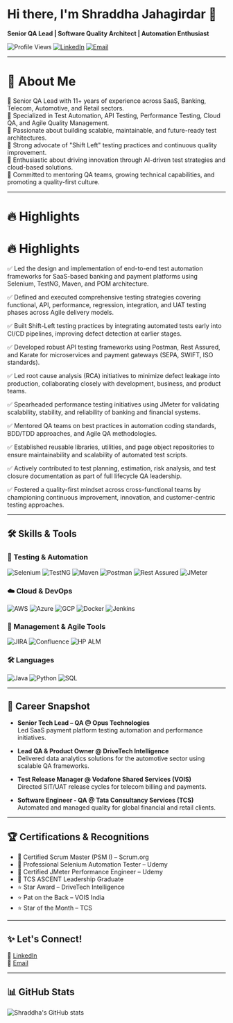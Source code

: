 # Hi there, I'm Shraddha Jahagirdar 👋  
**Senior QA Lead | Software Quality Architect | Automation Enthusiast**

![Profile Views](https://komarev.com/ghpvc/?username=ShraddhaJahagirdar&color=blue) 
[![LinkedIn](https://img.shields.io/badge/Connect-LinkedIn-blue?style=flat&logo=linkedin)](https://linkedin.com/in/shraddha-jahagirdar-qa09)
[![Email](https://img.shields.io/badge/Email-ShraddhadJahagirdar@gmail.com-red?style=flat&logo=gmail)](mailto:shraddhadjahagirdar@gmail.com)

---

# 🚀 About Me

🌟 Senior QA Lead with 11+ years of experience across SaaS, Banking, Telecom, Automotive, and Retail sectors.  
🌟 Specialized in Test Automation, API Testing, Performance Testing, Cloud QA, and Agile Quality Management.  
🌟 Passionate about building scalable, maintainable, and future-ready test architectures.  
🌟 Strong advocate of "Shift Left" testing practices and continuous quality improvement.  
🌟 Enthusiastic about driving innovation through AI-driven test strategies and cloud-based solutions.  
🌟 Committed to mentoring QA teams, growing technical capabilities, and promoting a quality-first culture.

---

# 🔥 Highlights

# 🔥 Highlights

✅ Led the design and implementation of end-to-end test automation frameworks for SaaS-based banking and payment platforms using Selenium, TestNG, Maven, and POM architecture.

✅ Defined and executed comprehensive testing strategies covering functional, API, performance, regression, integration, and UAT testing phases across Agile delivery models.

✅ Built Shift-Left testing practices by integrating automated tests early into CI/CD pipelines, improving defect detection at earlier stages.

✅ Developed robust API testing frameworks using Postman, Rest Assured, and Karate for microservices and payment gateways (SEPA, SWIFT, ISO standards).

✅ Led root cause analysis (RCA) initiatives to minimize defect leakage into production, collaborating closely with development, business, and product teams.

✅ Spearheaded performance testing initiatives using JMeter for validating scalability, stability, and reliability of banking and financial systems.

✅ Mentored QA teams on best practices in automation coding standards, BDD/TDD approaches, and Agile QA methodologies.

✅ Established reusable libraries, utilities, and page object repositories to ensure maintainability and scalability of automated test scripts.

✅ Actively contributed to test planning, estimation, risk analysis, and test closure documentation as part of full lifecycle QA leadership.

✅ Fostered a quality-first mindset across cross-functional teams by championing continuous improvement, innovation, and customer-centric testing approaches.




---

## 🛠️ Skills & Tools

### 🧪 Testing & Automation
![Selenium](https://img.shields.io/badge/Selenium-Automation-green?logo=selenium) 
![TestNG](https://img.shields.io/badge/TestNG-Framework-critical?logo=testng)
![Maven](https://img.shields.io/badge/Maven,Gradle-BuildTool-orange?logo=apachemaven)
![Postman](https://img.shields.io/badge/Postman-API-orange?logo=postman)
![Rest Assured](https://img.shields.io/badge/RestAssured-API-green)
![JMeter](https://img.shields.io/badge/JMeter-Performance-red)

### ☁️ Cloud & DevOps
![AWS](https://img.shields.io/badge/AWS-Cloud-yellow?logo=amazonaws)
![Azure](https://img.shields.io/badge/Azure-Cloud-blue?logo=microsoftazure)
![GCP](https://img.shields.io/badge/GCP-Cloud-critical?logo=googlecloud)
![Docker](https://img.shields.io/badge/Docker-Containerization-blue?logo=docker)
![Jenkins](https://img.shields.io/badge/Jenkins-CI/CD-lightgrey?logo=jenkins)

### 🔧 Management & Agile Tools
![JIRA](https://img.shields.io/badge/JIRA-Agile-blue?logo=jira)
![Confluence](https://img.shields.io/badge/Confluence-Docs-blue?logo=confluence)
![HP ALM](https://img.shields.io/badge/HP_ALM-TestManagement-brightgreen)

### 🛠️ Languages
![Java](https://img.shields.io/badge/Java-Programming-blue?logo=java)
![Python](https://img.shields.io/badge/Python-Scripting-yellow?logo=python)
![SQL](https://img.shields.io/badge/SQL-Database-critical?logo=mysql)

---

## 🚀 Career Snapshot

- **Senior Tech Lead – QA @ Opus Technologies**  
  Led SaaS payment platform testing automation and performance initiatives.
  
- **Lead QA & Product Owner @ DriveTech Intelligence**  
  Delivered data analytics solutions for the automotive sector using scalable QA frameworks.
  
- **Test Release Manager @ Vodafone Shared Services (VOIS)**  
  Directed SIT/UAT release cycles for telecom billing and payments.
  
- **Software Engineer - QA @ Tata Consultancy Services (TCS)**  
  Automated and managed quality for global financial and retail clients.

---

## 🏆 Certifications & Recognitions

- 🥇 Certified Scrum Master (PSM I) – Scrum.org
- 🥇 Professional Selenium Automation Tester – Udemy
- 🥇 Certified JMeter Performance Engineer – Udemy
- 🥇 TCS ASCENT Leadership Graduate
- ⭐ Star Award – DriveTech Intelligence
- ⭐ Pat on the Back – VOIS India
- ⭐ Star of the Month – TCS

---

## ✨ Let's Connect!

🔗 [LinkedIn](https://linkedin.com/in/shraddha-jahagirdar-qa09)  
📩 [Email](mailto:shraddhadjahagirdar@gmail.com)

---

## 📊 GitHub Stats 

![Shraddha's GitHub stats](https://github-readme-stats.vercel.app/api?username=ShraddhaJahagirdar&show_icons=true&theme=tokyonight)

